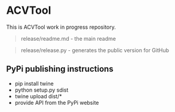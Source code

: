 # ACVTool

This is ACVTool work in progress repository.

> release/readme.md - the main readme

> release/release.py - generates the public version for GitHub

## PyPi publishing instructions

- pip install twine
- python setup.py sdist
- twine upload dist/*
- provide API from the PyPi website
